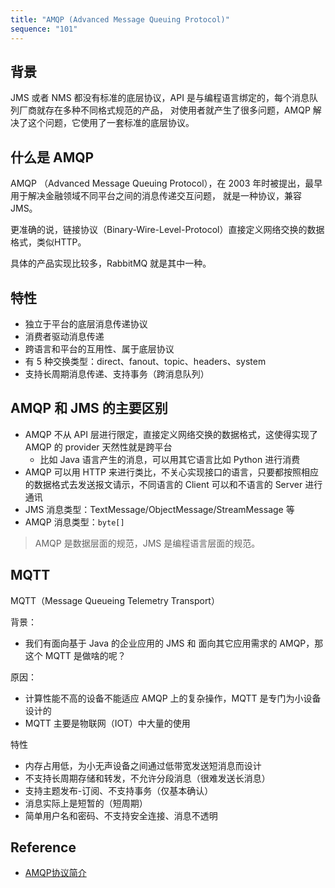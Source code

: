 ```yaml
---
title: "AMQP (Advanced Message Queuing Protocol)"
sequence: "101"
---
```


## 背景

JMS 或者 NMS 都没有标准的底层协议，API 是与编程语言绑定的，每个消息队列厂商就存在多种不同格式规范的产品，
对使用者就产生了很多问题，AMQP 解决了这个问题，它使用了一套标准的底层协议。

## 什么是 AMQP

AMQP （Advanced Message Queuing Protocol），在 2003 年时被提出，最早用于解决金融领域不同平台之间的消息传递交互问题，
就是一种协议，兼容 JMS。

更准确的说，链接协议（Binary-Wire-Level-Protocol）直接定义网络交换的数据格式，类似HTTP。

具体的产品实现比较多，RabbitMQ 就是其中一种。

## 特性

- 独立于平台的底层消息传递协议
- 消费者驱动消息传递
- 跨语言和平台的互用性、属于底层协议
- 有 5 种交换类型：direct、fanout、topic、headers、system
- 支持长周期消息传递、支持事务（跨消息队列）

## AMQP 和 JMS 的主要区别

- AMQP 不从 API 层进行限定，直接定义网络交换的数据格式，这使得实现了 AMQP 的 provider 天然性就是跨平台
  - 比如 Java 语言产生的消息，可以用其它语言比如 Python 进行消费
- AMQP 可以用 HTTP 来进行类比，不关心实现接口的语言，只要都按照相应的数据格式去发送报文请示，不同语言的 Client 可以和不语言的 Server 进行通讯
- JMS 消息类型：TextMessage/ObjectMessage/StreamMessage 等
- AMQP 消息类型：`byte[]`

> AMQP 是数据层面的规范，JMS 是编程语言层面的规范。

## MQTT

MQTT（Message Queueing Telemetry Transport）

背景：

- 我们有面向基于 Java 的企业应用的 JMS 和 面向其它应用需求的 AMQP，那这个 MQTT 是做啥的呢？

原因：

- 计算性能不高的设备不能适应 AMQP 上的复杂操作，MQTT 是专门为小设备设计的
- MQTT 主要是物联网（IOT）中大量的使用

特性

- 内存占用低，为小无声设备之间通过低带宽发送短消息而设计
- 不支持长周期存储和转发，不允许分段消息（很难发送长消息）
- 支持主题发布-订阅、不支持事务（仅基本确认）
- 消息实际上是短暂的（短周期）
- 简单用户名和密码、不支持安全连接、消息不透明

## Reference

- [AMQP协议简介](https://www.bilibili.com/video/BV1Pe411V77b/)
